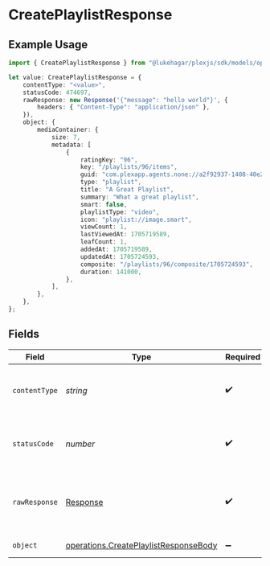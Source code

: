 # CreatePlaylistResponse

## Example Usage

```typescript
import { CreatePlaylistResponse } from "@lukehagar/plexjs/sdk/models/operations";

let value: CreatePlaylistResponse = {
    contentType: "<value>",
    statusCode: 474697,
    rawResponse: new Response('{"message": "hello world"}', {
        headers: { "Content-Type": "application/json" },
    }),
    object: {
        mediaContainer: {
            size: 7,
            metadata: [
                {
                    ratingKey: "96",
                    key: "/playlists/96/items",
                    guid: "com.plexapp.agents.none://a2f92937-1408-40e2-b022-63a8a9377e55",
                    type: "playlist",
                    title: "A Great Playlist",
                    summary: "What a great playlist",
                    smart: false,
                    playlistType: "video",
                    icon: "playlist://image.smart",
                    viewCount: 1,
                    lastViewedAt: 1705719589,
                    leafCount: 1,
                    addedAt: 1705719589,
                    updatedAt: 1705724593,
                    composite: "/playlists/96/composite/1705724593",
                    duration: 141000,
                },
            ],
        },
    },
};
```

## Fields

| Field                                                                                                 | Type                                                                                                  | Required                                                                                              | Description                                                                                           |
| ----------------------------------------------------------------------------------------------------- | ----------------------------------------------------------------------------------------------------- | ----------------------------------------------------------------------------------------------------- | ----------------------------------------------------------------------------------------------------- |
| `contentType`                                                                                         | *string*                                                                                              | :heavy_check_mark:                                                                                    | HTTP response content type for this operation                                                         |
| `statusCode`                                                                                          | *number*                                                                                              | :heavy_check_mark:                                                                                    | HTTP response status code for this operation                                                          |
| `rawResponse`                                                                                         | [Response](https://developer.mozilla.org/en-US/docs/Web/API/Response)                                 | :heavy_check_mark:                                                                                    | Raw HTTP response; suitable for custom response parsing                                               |
| `object`                                                                                              | [operations.CreatePlaylistResponseBody](../../../sdk/models/operations/createplaylistresponsebody.md) | :heavy_minus_sign:                                                                                    | returns all playlists                                                                                 |